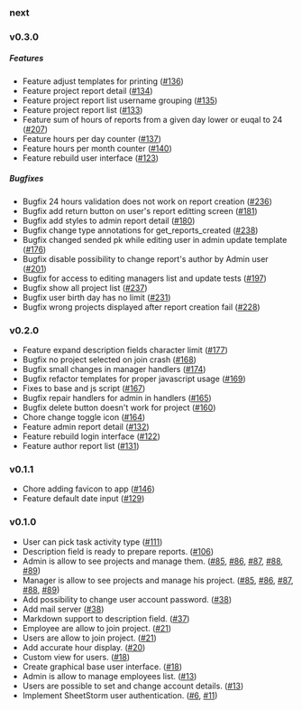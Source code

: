### next

### v0.3.0

##### Features

- Feature adjust templates for printing ([#136](https://github.com/Code-Poets/sheetstorm/pull/136))
- Feature project report detail ([#134](https://github.com/Code-Poets/sheetstorm/pull/134))
- Feature project report list username grouping ([#135](https://github.com/Code-Poets/sheetstorm/pull/135))
- Feature project report list ([#133](https://github.com/Code-Poets/sheetstorm/pull/133))
- Feature sum of hours of reports from a given day lower or euqal to 24 ([#207](https://github.com/Code-Poets/sheetstorm/pull/207))
- Feature hours per day counter ([#137](https://github.com/Code-Poets/sheetstorm/pull/137))
- Feature hours per month counter ([#140](https://github.com/Code-Poets/sheetstorm/pull/140))
- Feature rebuild user interface ([#123](https://github.com/Code-Poets/sheetstorm/pull/123))

##### Bugfixes

- Bugfix 24 hours validation does not work on report creation ([#236](https://github.com/Code-Poets/sheetstorm/pull/236))
- Bugfix add return button on user's report editting screen ([#181](https://github.com/Code-Poets/sheetstorm/pull/181))
- Bugfix add styles to admin report detail ([#180](https://github.com/Code-Poets/sheetstorm/pull/180))
- Bugfix change type annotations for get_reports_created ([#238](https://github.com/Code-Poets/sheetstorm/pull/238))
- Bugfix changed sended pk while editing user in admin update template ([#176](https://github.com/Code-Poets/sheetstorm/pull/179))
- Bugfix disable possibility to change report's author by Admin user ([#201](https://github.com/Code-Poets/sheetstorm/pull/201))
- Bugfix for access to editing managers list and update tests ([#197](https://github.com/Code-Poets/sheetstorm/pull/197))
- Bugfix show all project list ([#237](https://github.com/Code-Poets/sheetstorm/pull/237))
- Bugfix user birth day has no limit ([#231](https://github.com/Code-Poets/sheetstorm/pull/231))
- Bugfix wrong projects displayed after report creation fail ([#228](https://github.com/Code-Poets/sheetstorm/pull/228))


### v0.2.0
- Feature expand description fields character limit ([#177](https://github.com/Code-Poets/sheetstorm/pull/177))
- Bugfix no project selected on join crash ([#168](https://github.com/Code-Poets/sheetstorm/pull/168))
- Bugfix small changes in manager handlers ([#174](https://github.com/Code-Poets/sheetstorm/pull/174))
- Bugfix refactor templates for proper javascript usage ([#169](https://github.com/Code-Poets/sheetstorm/pull/169))
- Fixes to base and js script ([#167](https://github.com/Code-Poets/sheetstorm/pull/167))
- Bugfix repair handlers for admin in handlers ([#165](https://github.com/Code-Poets/sheetstorm/pull/165))
- Bugfix delete button doesn't work for project ([#160](https://github.com/Code-Poets/sheetstorm/pull/160))
- Chore change toggle icon ([#164](https://github.com/Code-Poets/sheetstorm/pull/164))
- Feature admin report detail ([#132](https://github.com/Code-Poets/sheetstorm/pull/132))
- Feature rebuild login interface ([#122](https://github.com/Code-Poets/sheetstorm/pull/122))
- Feature author report list ([#131](https://github.com/Code-Poets/sheetstorm/pull/131))


### v0.1.1
 - Chore adding favicon to app ([#146](https://github.com/Code-Poets/sheetstorm/issues/146))
 - Feature default date input ([#129](https://github.com/Code-Poets/sheetstorm/issues/129))


### v0.1.0
 - User can pick task activity type ([#111](https://github.com/Code-Poets/sheetstorm/issues/111))
 - Description field is ready to prepare reports. ([#106](https://github.com/Code-Poets/sheetstorm/issues/106))
 - Admin is allow to see projects and manage them. ([#85](https://github.com/Code-Poets/sheetstorm/issues/85), [#86](https://github.com/Code-Poets/sheetstorm/issues/86), [#87](https://github.com/Code-Poets/sheetstorm/issues/87), [#88](https://github.com/Code-Poets/sheetstorm/issues/88), [#89](https://github.com/Code-Poets/sheetstorm/issues/89))
 - Manager is allow to see projects and manage his project. ([#85](https://github.com/Code-Poets/sheetstorm/issues/85), [#86](https://github.com/Code-Poets/sheetstorm/issues/86), [#87](https://github.com/Code-Poets/sheetstorm/issues/87), [#88](https://github.com/Code-Poets/sheetstorm/issues/88), [#89](https://github.com/Code-Poets/sheetstorm/issues/89))
 - Add possibility to change user account password. ([#38](https://github.com/Code-Poets/sheetstorm/issues/38))
 - Add mail server ([#38](https://github.com/Code-Poets/sheetstorm/issues/38))
 - Markdown support to description field. ([#37](https://github.com/Code-Poets/sheetstorm/issues/37))
 - Employee are allow to join project. ([#21](https://github.com/Code-Poets/sheetstorm/issues/21))
 - Users are allow to join project. ([#21](https://github.com/Code-Poets/sheetstorm/issues/21))
 - Add accurate hour display. ([#20](https://github.com/Code-Poets/sheetstorm/issues/20))
 - Custom view for users. ([#18](https://github.com/Code-Poets/sheetstorm/issues/18))
 - Create graphical base user interface. ([#18](https://github.com/Code-Poets/sheetstorm/issues/18))
 - Admin is allow to manage employees list. ([#13](https://github.com/Code-Poets/sheetstorm/issues/13))
 - Users are possible to set and change account details. ([#13](https://github.com/Code-Poets/sheetstorm/issues/13))
 - Implement SheetStorm user authentication. ([#6](https://github.com/Code-Poets/sheetstorm/issues/6), [#11](https://github.com/Code-Poets/sheetstorm/issues/11))
